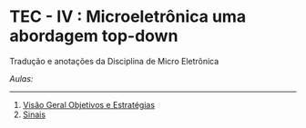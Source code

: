 # TEC - IV : Microeletrônica uma abordagem top-down

Tradução e anotações da Disciplina de Micro Eletrônica

*Aulas:*

---

1. [Visão Geral Objetivos e Estratégias](aulas/01/index.md)
1. [Sinais](aulas/02/index.md)

